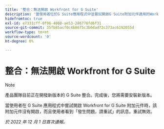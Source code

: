 ```yaml
---
title: '整合：無法開啟 Workfront for G Suite'
description: '當使用者位於G Suite應用程式中並嘗試開啟G Suite附加元件適用的Workfront時，附加元件未開啟，且使用者看到訊息「發生錯誤，請重試」。 重試無效。'
hidefromtoc: true
exl-id: e7331cff-0f96-4080-ae53-286776fd6f31
source-git-commit: 35fb85acf0c4b8675c3b6dad72c373ac6192055d
workflow-type: tm+mt
source-wordcount: '0'
ht-degree: 0%

---
```


# 整合：無法開啟 Workfront for G Suite

<!--Converted to Story-->

>[!NOTE]
>
>產品團隊目前正在開發新版本的 G Suite 整合。完成後，您將需要安裝新版本。

當使用者在 G Suite 應用程式中嘗試開啟 Workfront for G Suite 附加元件時，該附加元件沒有開啟，而且使用者看到「發生問題，請重試」的訊息。重試無效。

_於 2022 年 12 月 1 日首次通報。_
